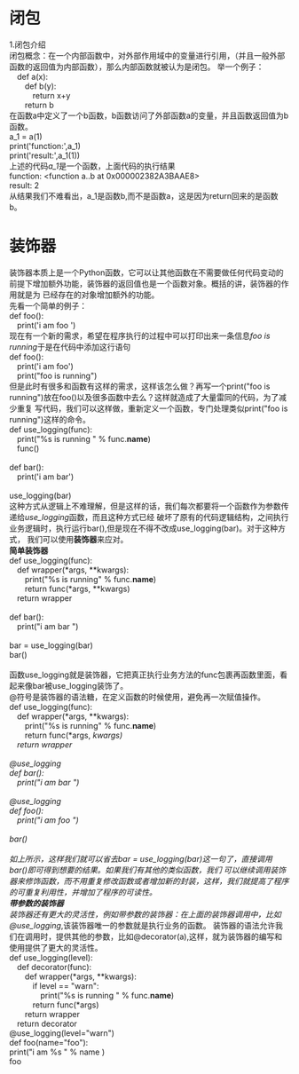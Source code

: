 # 闭包 
1.闭包介绍<br>
<tab>闭包概念：在一个内部函数中，对外部作用域中的变量进行引用，（并且一般外部函数的返回值为内部函数），那么内部函数就被认为是闭包。
举一个例子：<br>
&#8195;def a(x):<br>
&#8195;&#8195;def b(y):<br>
&#8195;&#8195;&#8195;return x+y<br>
&#8195;&#8195;return b<br>
在函数a中定义了一个b函数，b函数访问了外部函数a的变量，并且函数返回值为b函数。<br>
a_1 = a(1)<br>
print('function:',a_1)<br>
print('result:',a_1(1))<br>
上述的代码*a_1*是一个函数，上面代码的执行结果<br>
function: <function a.<locals>.b at 0x000002382A3BAAE8><br>
result: 2<br>
从结果我们不难看出，a_1是函数b,而不是函数a，这是因为return回来的是函数b。
# 装饰器
装饰器本质上是一个Python函数，它可以让其他函数在不需要做任何代码变动的前提下增加额外功能，装饰器的返回值也是一个函数对象。概括的讲，装饰器的作用就是为
已经存在的对象增加额外的功能。<br>
先看一个简单的例子：<br>
def foo():<br>
&#8195;print('i am foo ')<br>
现在有一个新的需求，希望在程序执行的过程中可以打印出来一条信息*foo is running*于是在代码中添加这行语句<br>
def foo():<br>
&#8195;print('i am foo')<br>
&#8195;print("foo is running")<br>
但是此时有很多和函数有这样的需求，这样该怎么做？再写一个print("foo is running")放在foo()以及很多函数中去么？这样就造成了大量雷同的代码，为了减少重复
写代码，我们可以这样做，重新定义一个函数，专门处理类似print("foo is running")这样的命令。<br>
def use_logging(func):<br>
&#8195;print("%s is running " % func.__name__)<br>
&#8195;func()<br>
<br>
def bar():<br>
&#8195;print('i am bar')<br>
<br>
use_logging(bar)<br>
这种方式从逻辑上不难理解，但是这样的话，我们每次都要将一个函数作为参数传递给*use_logging*函数，而且这种方式已经
破坏了原有的代码逻辑结构，之间执行业务逻辑时，执行运行bar(),但是现在不得不改成use_logging(bar)。对于这种方式，
我们可以使用**装饰器**来应对。<br>
**简单装饰器**<br>
def use_logging(func):<br>
&#8195;def wrapper(*args, **kwargs):<br>
&#8195;&#8195;print("%s is running" % func.__name__)<br>
&#8195;&#8195;return func(*args, **kwargs)<br>
&#8195;return wrapper<br>
<br>
def bar():<br>
&#8195;print("i am bar ")<br>
<br>
bar = use_logging(bar)<br>
bar()<br>
<br>
函数use_logging就是装饰器，它把真正执行业务方法的func包裹再函数里面，看起来像bar被use_logging装饰了。<br>
@符号是装饰器的语法糖，在定义函数的时候使用，避免再一次赋值操作。<br>
def use_logging(func):<br>
&#8195;def wrapper(*args, **kwargs):<br>
&#8195;&#8195;print("%s is running" % func.__name__)<br>
&#8195;&#8195;return func(*args, **kwargs)<br>
&#8195;return wrapper<br>
<br>
@use_logging<br>
def bar():<br>
&#8195;print("i am bar ")<br>
<br>
@use_logging<br>
def foo():<br>
&#8195;print("i am foo ")<br>
<br>
bar()<br>
<br>
如上所示，这样我们就可以省去bar = use_logging(bar)这一句了，直接调用bar()即可得到想要的结果。如果我们有其他的类似函数，我们
可以继续调用装饰器来修饰函数，而不用重复修改函数或者增加新的封装，这样，我们就提高了程序的可重复利用性，并增加了程序的可读性。
<br>
**带参数的装饰器**<br>
装饰器还有更大的灵活性，例如带参数的装饰器：在上面的装饰器调用中，比如*@use_logging*,该装饰器唯一的参数就是执行业务的函数。
装饰器的语法允许我们在调用时，提供其他的参数，比如@decorator(a),这样，就为装饰器的编写和使用提供了更大的灵活性。<br>
def use_logging(level):<br>
&#8195;def decorator(func):<br>
  &#8195;&#8195;def wrapper(*args, **kwargs):<br>
  &#8195;&#8195;&#8195;if level == "warn":<br>
  &#8195;&#8195;&#8195;&#8195;print("%s is running " % func.__name__)<br>
  &#8195;&#8195;&#8195;return func(*args)<br>
  &#8195;&#8195;return wrapper<br>
  &#8195;return decorator<br>
  @use_logging(level="warn")<br>
  def foo(name="foo"):<br>
  print("i am %s " % name )<br>
  foo<br>

















